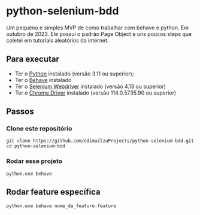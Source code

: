 # python-selenium-bdd
Um pequeno e simples MVP de como trabalhar com behave e python. Em outubro de 2023.
Ele possui o padrão Page Object e uns poucos steps que coletei em tutoriais aleatórios da internet.

## Para executar
* Ter o [Python](https://www.python.org/) instalado (versão 3.11 ou superior);
* Ter o [Behave](https://behave.readthedocs.io/en/latest/) instalado
* Ter o [Selenium Webdriver](https://www.selenium.dev/downloads/) instalado (versão 4.13 ou superior)
*  Ter o [Chrome Driver](https://chromedriver.chromium.org/downloads) instalado (versão 114.0.5735.90 ou superior)

## Passos

### Clone este repositório

```shell
git clone https://github.com/edimailzaProjects/python-selenium-bdd.git
cd python-selenium-bdd
```

### Rodar esse projeto

```shell
python.exe behave 
```


## Rodar feature específica

```shell
python.exe behave nome_da_feature.feature
```
